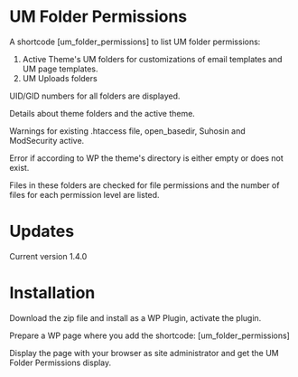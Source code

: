 # UM Folder Permissions

A shortcode [um_folder_permissions] to list UM folder permissions:
1. Active Theme's UM folders for customizations of email templates and UM page templates.
2. UM Uploads folders

UID/GID numbers for all folders are displayed.

Details about theme folders and the active theme.

Warnings for existing .htaccess file, open_basedir, Suhosin and ModSecurity active.

Error if according to WP the theme's directory is either empty or does not exist.

Files in these folders are checked for file permissions and the number of files for each permission level are listed.
# Updates
Current version 1.4.0
# Installation
Download the zip file and install as a WP Plugin, activate the plugin.

Prepare a WP page where you add the shortcode: [um_folder_permissions]

Display the page with your browser as site administrator and get the UM Folder Permissions display.
